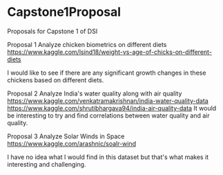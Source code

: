# Capstone1Proposal
Proposals for Capstone 1 of DSI

Proposal 1
Analyze chicken biometrics on different diets
https://www.kaggle.com/lsind18/weight-vs-age-of-chicks-on-different-diets

I would like to see if there are any significant growth changes in these chickens based on different diets.

Proposal 2
Analyze India's water quality along with air quality
https://www.kaggle.com/venkatramakrishnan/india-water-quality-data
https://www.kaggle.com/shrutibhargava94/india-air-quality-data
It would be interesting to try and find correlations between water quality and air quality.


Proposal 3
Analyze Solar Winds in Space
https://www.kaggle.com/arashnic/soalr-wind

I have no idea what I would find in this dataset but that's what makes it interesting and challenging.
